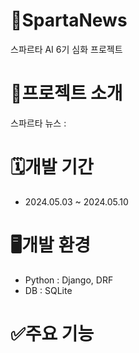# 📰SpartaNews
스파르타 AI 6기 심화 프로젝트

# 📝프로젝트 소개
스파르타 뉴스 : 

# 🗓️개발 기간
- 2024.05.03 ~ 2024.05.10

# 🖥️개발 환경
- Python : Django, DRF
- DB : SQLite

# ✅주요 기능
